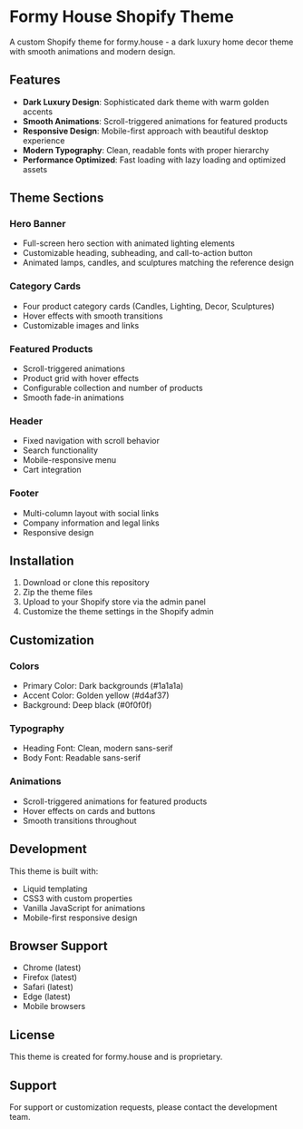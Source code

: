 # Formy House Shopify Theme

A custom Shopify theme for formy.house - a dark luxury home decor theme with smooth animations and modern design.

## Features

- **Dark Luxury Design**: Sophisticated dark theme with warm golden accents
- **Smooth Animations**: Scroll-triggered animations for featured products
- **Responsive Design**: Mobile-first approach with beautiful desktop experience
- **Modern Typography**: Clean, readable fonts with proper hierarchy
- **Performance Optimized**: Fast loading with lazy loading and optimized assets

## Theme Sections

### Hero Banner
- Full-screen hero section with animated lighting elements
- Customizable heading, subheading, and call-to-action button
- Animated lamps, candles, and sculptures matching the reference design

### Category Cards
- Four product category cards (Candles, Lighting, Decor, Sculptures)
- Hover effects with smooth transitions
- Customizable images and links

### Featured Products
- Scroll-triggered animations
- Product grid with hover effects
- Configurable collection and number of products
- Smooth fade-in animations

### Header
- Fixed navigation with scroll behavior
- Search functionality
- Mobile-responsive menu
- Cart integration

### Footer
- Multi-column layout with social links
- Company information and legal links
- Responsive design

## Installation

1. Download or clone this repository
2. Zip the theme files
3. Upload to your Shopify store via the admin panel
4. Customize the theme settings in the Shopify admin

## Customization

### Colors
- Primary Color: Dark backgrounds (#1a1a1a)
- Accent Color: Golden yellow (#d4af37)
- Background: Deep black (#0f0f0f)

### Typography
- Heading Font: Clean, modern sans-serif
- Body Font: Readable sans-serif

### Animations
- Scroll-triggered animations for featured products
- Hover effects on cards and buttons
- Smooth transitions throughout

## Development

This theme is built with:
- Liquid templating
- CSS3 with custom properties
- Vanilla JavaScript for animations
- Mobile-first responsive design

## Browser Support

- Chrome (latest)
- Firefox (latest)
- Safari (latest)
- Edge (latest)
- Mobile browsers

## License

This theme is created for formy.house and is proprietary.

## Support

For support or customization requests, please contact the development team.
